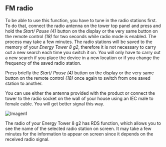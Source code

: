## FM radio

To be able to use this function, you have to tune in the radio stations first. To do that, connect the radio antenna on the tower top panel and press and hold the *Start/ Pause (4)* button on the display or the very same button on the remote control *(18)* for two seconds while radio mode is enabled. The process may take a few minutes. The radio stations will be saved to the memory of your *Energy Tower 8 g2*, therefore it is not necessary to carry out a new search each time you switch it on. You will only have to carry out a new search if you place the device in a new location or if you change the frequency of the saved radio station.

Press briefly the *Start/ Pause (4)* button on the display or the very same button on the remote control *(18)* once again to switch from one saved station to another. 

You can use either the antenna provided with the product or connect the tower to the radio socket on the wall of your house using an IEC male to female cable. You will get better signal this way.

   ![Imagen1](http://static.energysistem.com/images/manuals/42360/59563b1c48efa.jpg)
   
The radio of your Energy Tower 8 g2 has RDS function, which allows you to see the name of the selected radio station on screen. It may take a few minutes for the information to appear on screen since it depends on the received radio signal.
